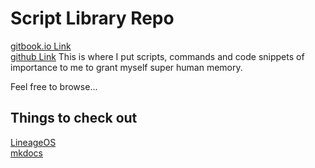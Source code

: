 # Script Library Repo
[gitbook.io Link](https://martinfeineis.gitbook.io/newlib/)  
[github Link](https://github.com/MartinFeineis/Library)
This is where I put scripts, commands and code snippets of importance to me to grant myself super human memory.

Feel free to browse...

## Things to check out
[LineageOS](https://www.howtogeek.com/348545/how-to-install-lineageos-on-android/)  
[mkdocs](https://www.mkdocs.org/)
